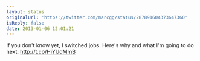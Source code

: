 ```yaml
---
layout: status
originalUrl: 'https://twitter.com/marcgg/status/287891604373647360'
isReply: false
date: 2013-01-06 12:01:21
---
```


If you don't know yet, I switched jobs. Here's why and what I'm going to do next:  http://t.co/HiYUdMmB
